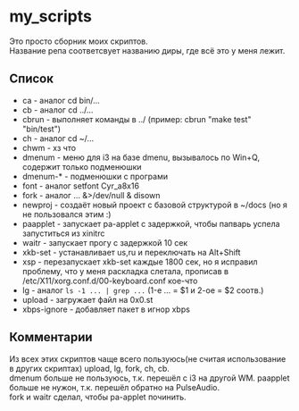 # my_scripts
Это просто сборник моих скриптов.  
Название репа соответсвует названию диры, где всё это у меня лежит.  
## Список
- ca - аналог cd bin/...
- cb - аналог cd ../...
- cbrun - выполняет команды в ../ (пример: cbrun "make test" "bin/test")
- ch - аналог cd ~/...
- chwm - хз что
- dmenum - меню для i3 на базе dmenu, вызывалось по Win+Q, содержит только подменюшки
- dmenum-* - подменюшки с програми
- font - аналог setfont Cyr_a8x16
- fork - аналог ... &>/dev/null & disown
- newproj - создаёт новый проект с базовой структурой в ~/docs (но я не пользовался этим :)
- paapplet - запускает pa-applet с задержкой, чтобы папварь успела запуститься из xinitrc
- waitr - запускает прогу с задержкой 10 сек
- xkb-set - устанавливает us,ru и переключать на Alt+Shift
- xsp - перезапускает xkb-set каждые 1800 сек, но я исправил проблему, что у меня раскладка слетала, прописав в /etc/X11/xorg.conf.d/00-keyboard.conf кое-что
- lg - аналог `ls -1 ... | grep ...` (1-е ... = $1 и 2-ое = $2 соотв.)
- upload - загружает файл на 0x0.st
- xbps-ignore - добавляет пакет в игнор xbps

## Комментарии
Из всех этих скриптов чаще всего пользуюсь(не считая использование в других скриптах) upload, lg, fork, ch, cb.  
dmenum больше не пользуюсь, т.к. перешёл с i3 на другой WM.
paapplet больше не нужон, т.к. перешёл обратно на PulseAudio.  
fork и waitr сделал, чтобы pa-applet починить.  
